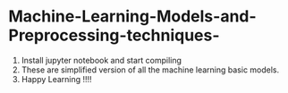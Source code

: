 # Machine-Learning-Models-and-Preprocessing-techniques-

1. Install jupyter notebook and start compiling
2. These are simplified version of all the machine learning basic models.
3. Happy Learning !!!!
